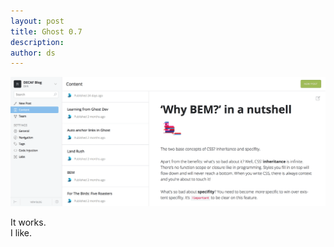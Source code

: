 ```yaml
---
layout: post
title: Ghost 0.7
description:
author: ds
---
```


![Ghost Screenshot](/content/images/2015/09/ghost-07.png)

It works.  
I like.
